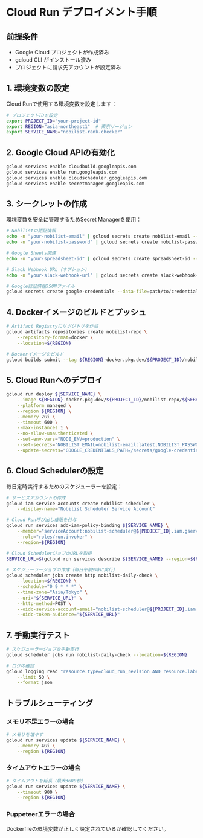 # Cloud Run デプロイメント手順

## 前提条件
- Google Cloud プロジェクトが作成済み
- gcloud CLI がインストール済み
- プロジェクトに請求先アカウントが設定済み

## 1. 環境変数の設定

Cloud Runで使用する環境変数を設定します：

```bash
# プロジェクトIDを設定
export PROJECT_ID="your-project-id"
export REGION="asia-northeast1"  # 東京リージョン
export SERVICE_NAME="nobilist-rank-checker"
```

## 2. Google Cloud APIの有効化

```bash
gcloud services enable cloudbuild.googleapis.com
gcloud services enable run.googleapis.com
gcloud services enable cloudscheduler.googleapis.com
gcloud services enable secretmanager.googleapis.com
```

## 3. シークレットの作成

環境変数を安全に管理するためSecret Managerを使用：

```bash
# Nobilistの認証情報
echo -n "your-nobilist-email" | gcloud secrets create nobilist-email --data-file=-
echo -n "your-nobilist-password" | gcloud secrets create nobilist-password --data-file=-

# Google Sheets関連
echo -n "your-spreadsheet-id" | gcloud secrets create spreadsheet-id --data-file=-

# Slack Webhook URL（オプション）
echo -n "your-slack-webhook-url" | gcloud secrets create slack-webhook-url --data-file=-

# Google認証情報JSONファイル
gcloud secrets create google-credentials --data-file=path/to/credentials.json
```

## 4. Dockerイメージのビルドとプッシュ

```bash
# Artifact Registryにリポジトリを作成
gcloud artifacts repositories create nobilist-repo \
    --repository-format=docker \
    --location=${REGION}

# Dockerイメージをビルド
gcloud builds submit --tag ${REGION}-docker.pkg.dev/${PROJECT_ID}/nobilist-repo/${SERVICE_NAME}
```

## 5. Cloud Runへのデプロイ

```bash
gcloud run deploy ${SERVICE_NAME} \
    --image ${REGION}-docker.pkg.dev/${PROJECT_ID}/nobilist-repo/${SERVICE_NAME} \
    --platform managed \
    --region ${REGION} \
    --memory 2Gi \
    --timeout 600 \
    --max-instances 1 \
    --no-allow-unauthenticated \
    --set-env-vars="NODE_ENV=production" \
    --set-secrets="NOBILIST_EMAIL=nobilist-email:latest,NOBILIST_PASSWORD=nobilist-password:latest,SPREADSHEET_ID=spreadsheet-id:latest,SLACK_WEBHOOK_URL=slack-webhook-url:latest" \
    --update-secrets="GOOGLE_CREDENTIALS_PATH=/secrets/google-credentials:google-credentials:latest"
```

## 6. Cloud Schedulerの設定

毎日定時実行するためのスケジューラーを設定：

```bash
# サービスアカウントの作成
gcloud iam service-accounts create nobilist-scheduler \
    --display-name="Nobilist Scheduler Service Account"

# Cloud Run呼び出し権限を付与
gcloud run services add-iam-policy-binding ${SERVICE_NAME} \
    --member="serviceAccount:nobilist-scheduler@${PROJECT_ID}.iam.gserviceaccount.com" \
    --role="roles/run.invoker" \
    --region=${REGION}

# Cloud SchedulerジョブのURLを取得
SERVICE_URL=$(gcloud run services describe ${SERVICE_NAME} --region=${REGION} --format="value(status.url)")

# スケジューラージョブの作成（毎日午前9時に実行）
gcloud scheduler jobs create http nobilist-daily-check \
    --location=${REGION} \
    --schedule="0 9 * * *" \
    --time-zone="Asia/Tokyo" \
    --uri="${SERVICE_URL}" \
    --http-method=POST \
    --oidc-service-account-email="nobilist-scheduler@${PROJECT_ID}.iam.gserviceaccount.com" \
    --oidc-token-audience="${SERVICE_URL}"
```

## 7. 手動実行テスト

```bash
# スケジューラージョブを手動実行
gcloud scheduler jobs run nobilist-daily-check --location=${REGION}

# ログの確認
gcloud logging read "resource.type=cloud_run_revision AND resource.labels.service_name=${SERVICE_NAME}" \
    --limit 50 \
    --format json
```

## トラブルシューティング

### メモリ不足エラーの場合
```bash
# メモリを増やす
gcloud run services update ${SERVICE_NAME} \
    --memory 4Gi \
    --region ${REGION}
```

### タイムアウトエラーの場合
```bash
# タイムアウトを延長（最大3600秒）
gcloud run services update ${SERVICE_NAME} \
    --timeout 900 \
    --region ${REGION}
```

### Puppeteerエラーの場合
Dockerfileの環境変数が正しく設定されているか確認してください。